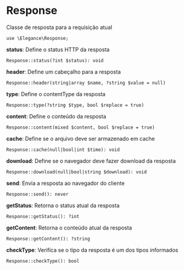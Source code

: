 # Response

Classe de resposta para a requisição atual

    use \Elegance\Response;

**status**: Define o status HTTP da resposta

    Response::status(?int $status): void

**header**: Define um cabeçalho para a resposta

    Response::header(string|array $name, ?string $value = null)

**type**: Define o contentType da resposta

    Response::type(?string $type, bool $replace = true)

**content**: Define o conteúdo da resposta

    Response::content(mixed $content, bool $replace = true)

**cache**: Define se o arquivo deve ser armazenado em cache

    Response::cache(null|bool|int $time): void

**download**: Define se o navegador deve fazer download da resposta

    Response::download(null|bool|string $download): void

**send**: Envia a resposta ao navegador do cliente

    Response::send(): never

**getStatus**: Retorna o status atual da resposta

    Response::getStatus(): ?int

**getContent**: Retorna o conteúdo atual da resposta

    Response::getContent(): ?string

**checkType**: Verifica se o tipo da resposta é um dos tipos informados

    Response::checkType(): bool